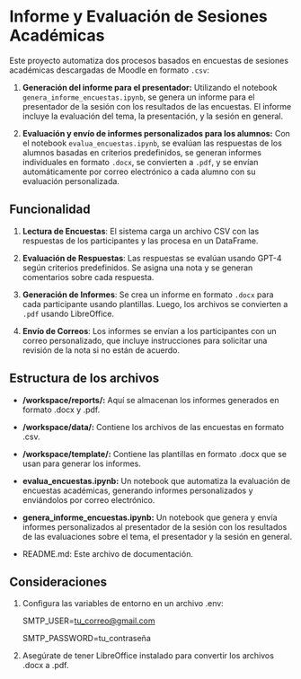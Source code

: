 # Informe y Evaluación de Sesiones Académicas

Este proyecto automatiza dos procesos basados en encuestas de sesiones académicas descargadas de Moodle en formato `.csv`:

1. **Generación del informe para el presentador:** Utilizando el notebook `genera_informe_encuestas.ipynb`, se genera un informe para el presentador de la sesión con los resultados de las encuestas. El informe incluye la evaluación del tema, la presentación, y la sesión en general.

2. **Evaluación y envío de informes personalizados para los alumnos:** Con el notebook `evalua_encuestas.ipynb`, se evalúan las respuestas de los alumnos basadas en criterios predefinidos, se generan informes individuales en formato `.docx`, se convierten a `.pdf`, y se envían automáticamente por correo electrónico a cada alumno con su evaluación personalizada.


## Funcionalidad

1. **Lectura de Encuestas**: El sistema carga un archivo CSV con las respuestas de los participantes y las procesa en un DataFrame.
   
2. **Evaluación de Respuestas**: Las respuestas se evalúan usando GPT-4 según criterios predefinidos. Se asigna una nota y se generan comentarios sobre cada respuesta.

3. **Generación de Informes**: Se crea un informe en formato `.docx` para cada participante usando plantillas. Luego, los archivos se convierten a `.pdf` usando LibreOffice.

4. **Envío de Correos**: Los informes se envían a los participantes con un correo personalizado, que incluye instrucciones para solicitar una revisión de la nota si no están de acuerdo.

## Estructura de los archivos

- **/workspace/reports/:** Aquí se almacenan los informes generados en formato .docx y .pdf.
  
- **/workspace/data/:** Contiene los archivos de las encuestas en formato .csv.
  
- **/workspace/template/:** Contiene las plantillas en formato .docx que se usan para generar los informes.
  
- **evalua_encuestas.ipynb:** Un notebook que automatiza la evaluación de encuestas académicas, generando informes personalizados y enviándolos por correo electrónico.
  
- **genera_informe_encuestas.ipynb:** Un notebook que genera y envía informes personalizados al presentador de la sesión con los resultados de las evaluaciones sobre el tema, el presentador y la sesión en general. 

- README.md: Este archivo de documentación.

## Consideraciones

1. Configura las variables de entorno en un archivo .env:
   
    SMTP_USER=tu_correo@gmail.com

    SMTP_PASSWORD=tu_contraseña

2. Asegúrate de tener LibreOffice instalado para convertir los archivos .docx a .pdf.


